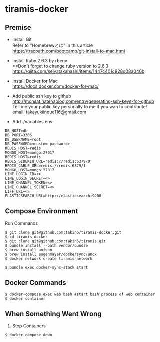 # tiramis-docker #


## Premise
- Install Git  
Refer to "Homebrewとは" in this article  
https://tracpath.com/bootcamp/git-install-to-mac.html  

- Install Ruby 2.6.3 by rbenv  
**Don't forget to change ruby version to 2.6.3  
https://qiita.com/seiyatakahashi/items/1447c401c928d08a040b  

- Install Docker for Mac  
https://docs.docker.com/docker-for-mac/  

- Add public ssh key to github  
http://monsat.hatenablog.com/entry/generating-ssh-keys-for-github  
Tell me your public key personally to me if you wan to contribute!  
email: takayukiinoue116@gmail.com  

- Add ./variables.env  
```
DB_HOST=db
DB_PORT=3306
DB_USERNAME=root
DB_PASSWORD=<custom password>
REDIS_HOST=redis
MONGO_HOST=mongo:27017
REDIS_HOST=redis 
REDIS_SIDEKIQ_URL=redis://redis:6379/0 
REDIS_CABLE_URL=redis://redis:6379/1 
MONGO_HOST=mongo:27017 
LINE_LOGIN_ID=<> 
LINE_LOGIN_SECRET=<>
LINE_CHANNEL_TOKEN=<> 
LINE_CHANNEL_SECRET=<> 
LIFF_URL=<> 
ELASTICSEARCH_URL=http://elasticsearch:9200
```

## Compose Environment
Run Commands
```
$ git clone git@github.com:takin6/tiramis-docker.git
$ cd tiramis-docker
$ git clone git@github.com:takin6/tiramis.git
$ bundle install --path vendor/bundle
$ brew install unison
$ brew install eugenmayer/dockersync/unox
$ docker network create tiramis-network

$ bundle exec docker-sync-stack start
``` 


## Docker Commands
```
$ docker-compose exec web bash #start bash process of web container
$ docker container 
```

## When Something Went Wrong  
1. Stop Containers
```
$ docker-compose down
```
